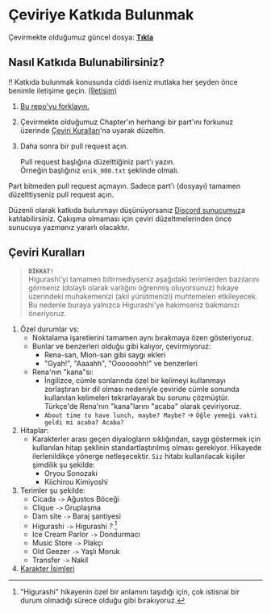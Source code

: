 [guncel-dosya]: ../../tree/master/README.md#ilerleme

# Çeviriye Katkıda Bulunmak

Çevirmekte olduğumuz güncel dosya: [**Tıkla**][guncel-dosya]

## Nasıl Katkıda Bulunabilirsiniz?

‼️ Katkıda bulunmak konusunda ciddi iseniz mutlaka her şeyden önce benimle iletişime geçin. [(İletişim)](../../tree/master/README.md#iletişim)

1. [Bu repo'yu forklayın.](https://github.com/Witch-Love/higurashi-scripting-tr/fork)
2. Çevirmekte olduğumuz Chapter'ın herhangi bir part'ını forkunuz üzerinde [Çeviri Kuralları](#çeviri-kuralları)'na uyarak düzeltin.
3. Daha sonra bir pull request açın.

   Pull request başlığına düzelttiğiniz part'ı yazın.  
   Örneğin başlığınız `onik_000.txt` şeklinde olmalı.

Part bitmeden pull request açmayın. Sadece part'ı (dosyayı) tamamen düzelttiyseniz pull request açın.  

Düzenli olarak katkıda bulunmayı düşünüyorsanız [Discord sunucumuz](https://discord.gg/jyD5jn9Vpd)a katılabilirsiniz. Çakışma olmaması için çeviri düzeltmelerinden önce sunucuya yazmanız yararlı olacaktır.

## Çeviri Kuralları

>**`DİKKAT!`**  
>Higurashi'yi tamamen bitirmediyseniz aşağıdaki terimlerden bazılarını görmeniz (dolaylı olarak varlığını öğrenmiş oluyorsunuz) hikaye üzerindeki muhakemenizi (akıl yürütmenizi) muhtemelen etkileyecek. Bu nedenle buraya yalnızca Higurashi'ye hakimseniz bakmanızı öneriyoruz.

1. Özel durumlar vs:
   * Noktalama işaretlerini tamamen aynı bırakmaya özen gösteriyoruz.
   * Bunlar ve benzerleri olduğu gibi kalıyor, çevirmiyoruz:
     * Rena-san, Mion-san gibi saygı ekleri
     * "Gyah!", "Aaaahh", "Oooooohh!" ve benzerleri
   * Rena'nın "kana"sı:
     * İngilizce, cümle sonlarında özel bir kelimeyi kullanmayı zorlaştıran bir dil olması nedeniyle çeviride cümle sonunda kullanılan kelimeleri tekrarlayarak bu sorunu çözmüştür. Türkçe'de Rena'nın "kana"larını "acaba" olarak çeviriyoruz.
     * `About time to have lunch, maybe? Maybe?` -> `Öğle yemeği vakti geldi mi acaba? Acaba?`
2. Hitaplar:
   * Karakterler arası geçen diyalogların sıklığından, saygı göstermek için kullanılan hitap şeklinin standartlaştırılmış olması gerekiyor. Hikayede ilerlenildikçe yönerge netleşecektir. `Siz` hitabı kullanılacak kişiler şimdilik şu şekilde:
     * Oryou Sonozaki
     * Kiichirou Kimiyoshi
3. Terimler şu şekilde:
   * Cicada `->` Ağustos Böceği
   * Clique `->` Gruplaşma
   * Dam site `->` Baraj şantiyesi
   * Higurashi `->` Higurashi *?* [^1]
   * Ice Cream Parlor `->` Dondurmacı
   * Music Store `->` Plakçı
   * Old Geezer `->` Yaşlı Moruk
   * Transfer `->` Nakil
4. [Karakter İsimleri](../../tree/master/character_names.json)

[^1]: "Higurashi" hikayenin özel bir anlamını taşıdığı için, çok istisnai bir durum olmadığı sürece olduğu gibi bırakıyoruz.